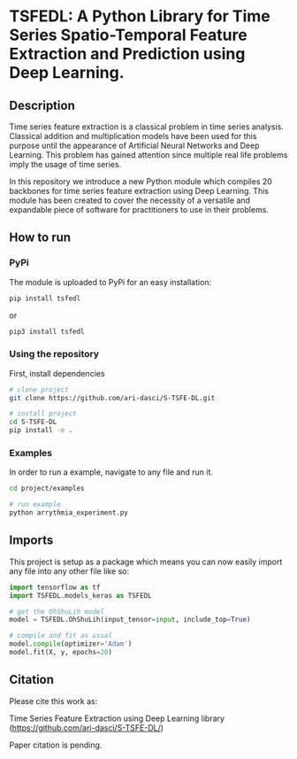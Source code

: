 # TSFEDL: A Python Library for Time Series Spatio-Temporal Feature Extraction and Prediction using Deep Learning.

## Description

Time series feature extraction is a classical problem in time series analysis. Classical addition and multiplication models have been used for this purpose until the appearance of Artificial Neural Networks and Deep Learning. This problem has gained attention since multiple real life problems imply the usage of time series.

In this repository we introduce a new Python module which compiles 20 backbones for time series feature extraction using Deep Learning. This module has been created to cover the necessity of a versatile and expandable piece of software for practitioners to use in their problems.

## How to run

### PyPi

The module is uploaded to PyPi for an easy installation:
```bash
pip install tsfedl
```
or
```bash
pip3 install tsfedl
```

### Using the repository

First, install dependencies

```bash
# clone project
git clone https://github.com/ari-dasci/S-TSFE-DL.git

# install project
cd S-TSFE-DL
pip install -e .
```   

### Examples

In order to run a example, navigate to any file and run it.

```bash
cd project/examples

# run example
python arrythmia_experiment.py
```

## Imports
This project is setup as a package which means you can now easily import any file into any other file like so:

```python
import tensorflow as tf
import TSFEDL.models_keras as TSFEDL

# get the OhShuLih model
model = TSFEDL.OhShuLih(input_tensor=input, include_top=True)

# compile and fit as usual
model.compile(optimizer='Adam')
model.fit(X, y, epochs=20)
```

## Citation

Please cite this work as:

Time Series Feature Extraction using Deep Learning library (https://github.com/ari-dasci/S-TSFE-DL/)

Paper citation is pending.

<!--
```
@article{YourName,
  title={Your Title},
  author={Your team},
  journal={Location},
  year={Year}
}
```
-->

